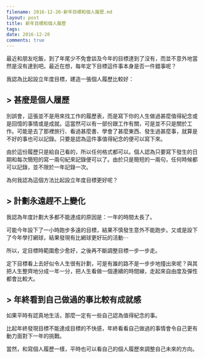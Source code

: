 ```yaml
---
filename: 2016-12-20-新年目標和個人履歷.md
layout: post
title: 新年目標和個人履歷
tags: 
date: 2016-12-20
comments: true
---
```

最近和朋友吃飯，到了年尾少不免會談及今年的目標達到了沒有，而並不意外地當然是沒有達到吧。最近在想，每年定下目標這件事本身是否一件錯事呢？

我認為比起設立年度目標，建造一張個人履歷比較好：

## > 甚麼是個人履歷

別誤會，這張並不是用來找工作的履歷表，而是寫下你的人生做過甚麼值得紀念或是回憶的事情或是成就。這當然可以有一部份跟工作有關，可是並不只是關於工作。可能是去了那裡旅行、看過甚麼書、學會了甚麼東西、發生過甚麼事，就算是不好的事也可以記錄。只要是認為這件事值得紀念的便可以寫下來。

由於這份履歷只是給自己看的，所以任何格式都可以。個人認為只要寫下發生的日期和每次簡短的寫一兩句紀來記錄便可以了。由於只是簡短的一兩句，任何時候都可以記錄，並不限於一年記錄一次。

為何我認為這個方法比起設立年度目標更好呢？

## > 計劃永遠趕不上變化

我認為年度計劃大多都不能達成的原因是：一年的時間太長了。

可能今年設下了一小時跑步多遠的目標，結果不慎發生意外不能跑步。又或是設下了今年學打網球，結果發現有比網球更好玩的活動⋯

所以，定目標時範圍愈少愈好，之後再不斷調整目標一步一步走。

定下目標看上去好似令人生很有計劃，可是有誰的路不是一步步地撞出來呢？與其把人生整齊地分成一年一分，把人生看做一個連續的時間線，走起來自由度及彈性都會比較大。

## > 年終看到自己做過的事比較有成就感

如果平時有認真地生活，那麼一定有一些自己認為值得紀念的事。

比起年終發現目標不能達成目標的不快感，年終看看自己做過的事情會令自己更有動力面對下一年的挑戰。

當然，和寫個人履歷一樣，平時也可以看自己的個人履歷來調整自己未來的方向。
